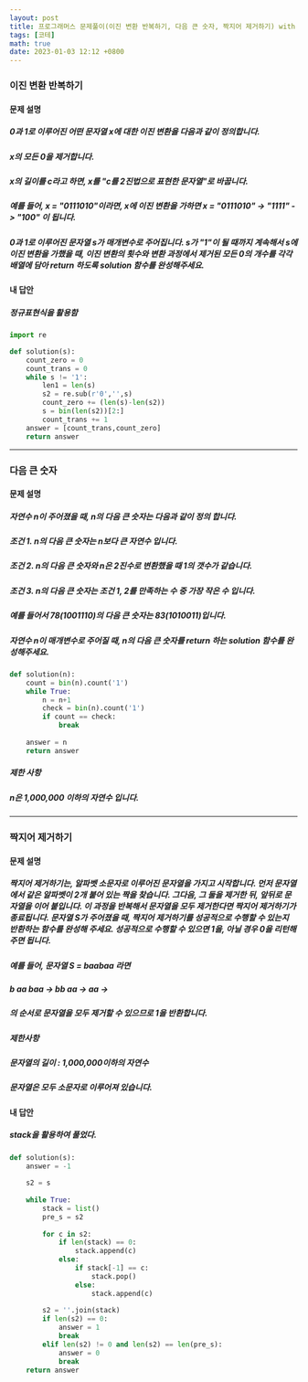 ```yaml
---
layout: post
title: 프로그래머스 문제풀이(이진 변환 반복하기, 다음 큰 숫자, 짝지어 제거하기) with Python
tags: [코테]
math: true
date: 2023-01-03 12:12 +0800
---
```


### 이진 변환 반복하기

#### 문제 설명
##### 0과 1로 이루어진 어떤 문자열 x에 대한 이진 변환을 다음과 같이 정의합니다.


##### x의 모든 0을 제거합니다.

##### x의 길이를 c라고 하면, x를 "c를 2진법으로 표현한 문자열"로 바꿉니다.

##### 예를 들어, x = "0111010"이라면, x에 이진 변환을 가하면 x = "0111010" -> "1111" -> "100" 이 됩니다.


##### 0과 1로 이루어진 문자열 s가 매개변수로 주어집니다. s가 "1"이 될 때까지 계속해서 s에 이진 변환을 가했을 때, 이진 변환의 횟수와 변환 과정에서 제거된 모든 0의 개수를 각각 배열에 담아 return 하도록 solution 함수를 완성해주세요.


#### 내 답안

##### 정규표현식을 활용함

```python
import re

def solution(s):
    count_zero = 0
    count_trans = 0
    while s != '1':
        len1 = len(s)
        s2 = re.sub(r'0','',s)
        count_zero += (len(s)-len(s2))
        s = bin(len(s2))[2:]
        count_trans += 1
    answer = [count_trans,count_zero]
    return answer
```
***

### 다음 큰 숫자

#### 문제 설명

##### 자연수 n이 주어졌을 때, n의 다음 큰 숫자는 다음과 같이 정의 합니다.


##### 조건 1. n의 다음 큰 숫자는 n보다 큰 자연수 입니다.

##### 조건 2. n의 다음 큰 숫자와 n은 2진수로 변환했을 때 1의 갯수가 같습니다.

##### 조건 3. n의 다음 큰 숫자는 조건 1, 2를 만족하는 수 중 가장 작은 수 입니다.

##### 예를 들어서 78(1001110)의 다음 큰 숫자는 83(1010011)입니다.


##### 자연수 n이 매개변수로 주어질 때, n의 다음 큰 숫자를 return 하는 solution 함수를 완성해주세요.


```python
def solution(n):
    count = bin(n).count('1')
    while True:
        n = n+1
        check = bin(n).count('1')
        if count == check:
            break
    
    answer = n
    return answer
```

##### 제한 사항

##### n은 1,000,000 이하의 자연수 입니다.

***

### 짝지어 제거하기

#### 문제 설명


##### 짝지어 제거하기는, 알파벳 소문자로 이루어진 문자열을 가지고 시작합니다. 먼저 문자열에서 같은 알파벳이 2개 붙어 있는 짝을 찾습니다. 그다음, 그 둘을 제거한 뒤, 앞뒤로 문자열을 이어 붙입니다. 이 과정을 반복해서 문자열을 모두 제거한다면 짝지어 제거하기가 종료됩니다. 문자열 S가 주어졌을 때, 짝지어 제거하기를 성공적으로 수행할 수 있는지 반환하는 함수를 완성해 주세요. 성공적으로 수행할 수 있으면 1을, 아닐 경우 0을 리턴해주면 됩니다.


##### 예를 들어, 문자열 S = baabaa 라면


##### b aa baa → bb aa → aa →

##### 의 순서로 문자열을 모두 제거할 수 있으므로 1을 반환합니다.


##### 제한사항

##### 문자열의 길이 : 1,000,000이하의 자연수

##### 문자열은 모두 소문자로 이루어져 있습니다.


#### 내 답안

##### stack을 활용하여 풀었다.

```python
def solution(s):
    answer = -1
    
    s2 = s
    
    while True:
        stack = list()
        pre_s = s2
        
        for c in s2:
            if len(stack) == 0:
                stack.append(c)
            else:
                if stack[-1] == c:
                    stack.pop()
                else:
                    stack.append(c)
        
        s2 = ''.join(stack)
        if len(s2) == 0:
            answer = 1
            break
        elif len(s2) != 0 and len(s2) == len(pre_s):
            answer = 0
            break
    return answer
```